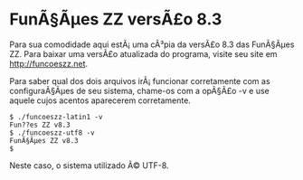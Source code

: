 # FunÃ§Ãµes ZZ versÃ£o 8.3

Para sua comodidade aqui estÃ¡ uma cÃ³pia da versÃ£o 8.3 das FunÃ§Ãµes ZZ.
Para baixar uma versÃ£o atualizada do programa, visite seu site em
http://funcoeszz.net.

Para saber qual dos dois arquivos irÃ¡ funcionar corretamente com as
configuraÃ§Ãµes de seu sistema, chame-os com a opÃ§Ã£o -v e use aquele
cujos acentos aparecerem corretamente.

    $ ./funcoeszz-latin1 -v
    Fun??es ZZ v8.3
    $ ./funcoeszz-utf8 -v
    FunÃ§Ãµes ZZ v8.3
    $

Neste caso, o sistema utilizado Ã© UTF-8.
